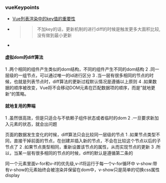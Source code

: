 ### vueKeypoints
* [Vue列表渲染中的key值的重要性](https://www.jianshu.com/p/a634eb3c19c2)
* >>不加key的话，更新机制的进行diff的时候是触发更多大面积比较,没有做到最小更新
* >>

#### 虚拟dom的diff算法
1 .两个相同的组件产生类似的dom结构，不同的组件产生不同的dom结构
2 .同一层级的一组节点，可以通过唯一的id进行区分
3 .当一层有很多相同的节点的时候，也就是列表节点时，diff算法的更新过程默认情况是遵循以上原则
4 .如果数据的顺序被改变，Vue将不会移动DOM元素在匹配数据项的顺序，而是”就地更新“的策略。

#### 就地复用的弊端
1 .虽然很高效，但是只适合与不依赖子组件状态或者临时的dom
2 .一旦要求新加入元素的状态，就会出问题

页面的数据发生变化的时候，diff算法只会比较同一层级的节点
1 .如果节点类型不同，直接干掉前面的节点，在创建并插入新的节点，不会在比较这个节点以后的子节点了
2 .如果节点类型相同，重新设置该节点的属性，从而实现节点的更新
3 .所以，当某一层有很多相同的节点的时候，diff的默认是遵循第二条的

同一个元素里面v-for和v-if的优先级,v-if将运行于每一个v-for循环中
v-show:带有v-show的元素始终会被渲染并保留在dom中，v-show只是简单的切换css属性display